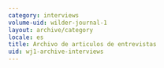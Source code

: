 ```yaml
---
category: interviews
volume-uid: wilder-journal-1
layout: archive/category
locale: es
title: Archivo de articulos de entrevistas
uid: wj1-archive-interviews
---
```

